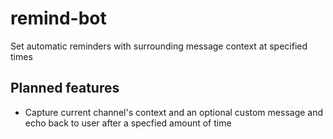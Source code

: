 # remind-bot

Set automatic reminders with surrounding message context at specified times

## Planned features
 - Capture current channel's context and an optional custom message and echo back to user after a specfied amount of time
  
 
